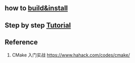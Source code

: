 ## how to [build&install](https://cmake.org/cmake/help/v3.20/guide/user-interaction/index.html#guide:User%20Interaction%20Guide)





## Step by step [Tutorial](https://cmake.org/cmake/help/v3.20/guide/tutorial/index.html)





## Reference

1. CMake 入门实战 <https://www.hahack.com/codes/cmake/>

